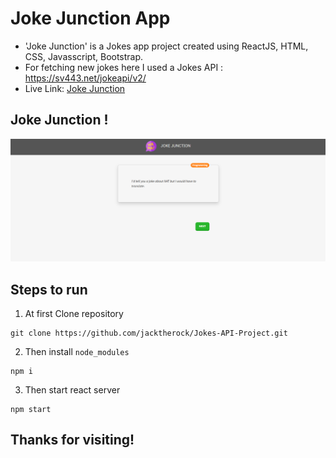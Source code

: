 # Joke Junction App

- 'Joke Junction' is a Jokes app project created using ReactJS, HTML, CSS, Javasscript, Bootstrap.
- For fetching new jokes here I used a Jokes API : https://sv443.net/jokeapi/v2/
- Live Link: [Joke Junction](https://jokejunction.netlify.app/)

## Joke Junction !
![JokeJunction](JokeJunction.png)

## Steps to run
1) At first Clone repository
```
git clone https://github.com/jacktherock/Jokes-API-Project.git
```
2) Then install `node_modules`
```
npm i 
```
3) Then start react server
```
npm start
```

## Thanks for visiting!
